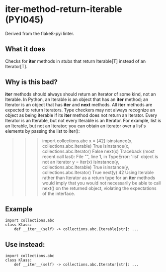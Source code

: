 # iter-method-return-iterable (PYI045)
Derived from the flake8-pyi linter.
## What it does
Checks for __iter__ methods in stubs that return Iterable[T] instead
of an Iterator[T].
## Why is this bad?
__iter__ methods should always should return an Iterator of some kind,
not an Iterable.
In Python, an Iterable is an object that has an __iter__ method; an
Iterator is an object that has __iter__ and __next__ methods. All
__iter__ methods are expected to return Iterators. Type checkers may
not always recognize an object as being iterable if its __iter__ method
does not return an Iterator.
Every Iterator is an Iterable, but not every Iterable is an Iterator.
For example, list is an Iterable, but not an Iterator; you can obtain
an iterator over a list's elements by passing the list to iter():
>>> import collections.abc
>>> x = [42]
>>> isinstance(x, collections.abc.Iterable)
True
>>> isinstance(x, collections.abc.Iterator)
False
>>> next(x)
Traceback (most recent call last):
 File "<stdin>", line 1, in <module>
TypeError: 'list' object is not an iterator
>>> y = iter(x)
>>> isinstance(y, collections.abc.Iterable)
True
>>> isinstance(y, collections.abc.Iterator)
True
>>> next(y)
42
Using Iterable rather than Iterator as a return type for an __iter__
methods would imply that you would not necessarily be able to call next()
on the returned object, violating the expectations of the interface.
## Example
```
import collections.abc
class Klass:
    def __iter__(self) -> collections.abc.Iterable[str]: ...
```
## Use instead:
```
import collections.abc
class Klass:
    def __iter__(self) -> collections.abc.Iterator[str]: ...
```